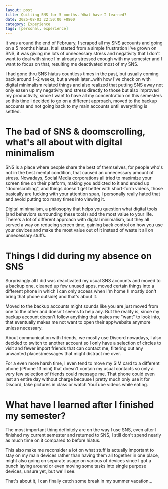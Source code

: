 ```yaml
---
layout: post
title: Quitting SNS for 5 months. What have I learned?
date: 2025-08-03 22:50:00 +0800
category: Experience
tags: [personal, experience]
---
```

It was around the end of February, I scraped all my SNS accounts and going on a 5 months hiatus. It all started from a simple frustration I've grown on SNS, it was giving me lots of unnecessary stress and negativity that I don't want to deal with since I'm already stressed enough with my semester and I want to focus on that, resulting me deactivated most of my SNS.

I had gone thru SNS hiatus countless times in the past, but usually coming back around 1~2 weeks, but a week later...with how I've check on with digital minimalism related things and also realized that putting SNS away not only easen up my negativity and stress directly to those but also improved my productivity, since I want to have all my concentration on this semesters so this time I decided to go on a different approach, moved to the backup accounts and not going back to my main accounts until everything is settled.

# The bad of SNS & doomscrolling, what's all about with digital minimalism

SNS is a place where people share the best of themselves, for people who's not in the best mental condition, that caused an unnecessary amount of stress. Nowadays, Social Media corporations all tried to maximize your screen time on their platform, making you addicted to it and ended up "doomscrolling", and things doesn't get better with short-form videos, those basically are fucking with your attention span, I personally really hated that and avoid putting too many times into viewing it.

Digital minimalism, a philosophy that helps you question what digital tools (and behaviors surrounding these tools) add the most value to your life. There's a lot of different approach with digital minimalism, but they all served a way on reducing screen time, gaining back control on how you use your devices and make the most value out of it instead of waste it all on unnecessary stuffs.

# Things I did during my absence on SNS

Surprisingly all I did was deactivated my usual SNS accounts and moved to a backup one, cleaned up few unused apps, moved certain things into a different phone in which I can only access when I'm home (I mostly don't bring that phone outside) and that's about it.

Moved to the backup accounts might sounds like you are just moved from one to the other and doesn't seems to help any. But the reality is, since my backup account doesn't follow anything that makes me "want" to look into, that eventually makes me not want to open their app/website anymore unless necessary.

About communication with friends, we mostly use Discord nowadays, I also decided to switch to another account so I only have a selection of circles to visit and fewer import friends that can contact me, flitering out any unwanted places/messages that might distract me over.

For a even more harsh time, I even tend to move my SIM card to a different phone (iPhone 13 mini) that doesn't contain my usual contacts so only a very few selection of friends could message me. That phone could even last an entire day without charge because I pretty much only use it for Discord, take pictures in class or watch YouTube videos while eating.


# What have I learned after I finished my semester?

The most important thing definitely are on the way I use SNS, even after I finished my current semester and returned to SNS, I still don't spend nearly as much time on it compared to before hiatus.

This also make me reconsider a lot on what stuff is actually important to stay on my main devices rather than having them all together in one place, might also going on separate usage on various of devices since I got a bunch laying around or even moving some tasks into single purpose devices, unsure yet, but we'll see.

That's about it, I can finally catch some break in my summer vacation...